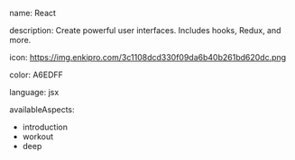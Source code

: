 name: React

description: Create powerful user interfaces. Includes hooks, Redux, and more.

icon: https://img.enkipro.com/3c1108dcd330f09da6b40b261bd620dc.png

color: A6EDFF

language: jsx

availableAspects:
  - introduction
  - workout
  - deep
